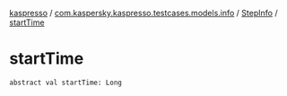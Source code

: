 [kaspresso](../../index.md) / [com.kaspersky.kaspresso.testcases.models.info](../index.md) / [StepInfo](index.md) / [startTime](./start-time.md)

# startTime

`abstract val startTime: Long`